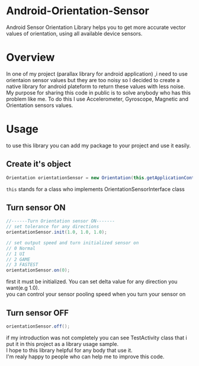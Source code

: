 Android-Orientation-Sensor
==========================

Android Sensor Orientation Library helps you to get more accurate vector values of orientation, using all available device sensors.

Overview
========
In one of my project (parallax library for android application) ,i need to use orientaion sensor values but they are too noisy so I decided to create a native library for android plateform to return these values with less noise.
My purpose for sharing this code in public is to solve anybody who has this problem like me.
To do this I use Accelerometer, Gyroscope, Magnetic and Orientation sensors values.

Usage
=====
to use this library you can add my package to your project and use it easily.

Create it's object
------------------
```java
Orientation orientationSensor = new Orientation(this.getApplicationContext(), this);
```
`this` stands for a class who implements OrientationSensorInterface class

Turn sensor ON
--------------
```java
//------Turn Orientation sensor ON-------
// set tolerance for any directions
orientationSensor.init(1.0, 1.0, 1.0);

// set output speed and turn initialized sensor on
// 0 Normal
// 1 UI
// 2 GAME
// 3 FASTEST
orientationSensor.on(0);
```
first it must be initialized. You can set delta value for any direction you want(e.g 1.0).    
you can control your sensor pooling speed when you turn your sensor on


Turn sensor OFF
---------------
```java
orientationSensor.off();
```

if my introduction was not completely you can see TestActivity class that i put it in this project as a library usage sample.    
I hope to this library helpful for any body that use it.    
I'm realy happy to people who can help me to improve this code.
